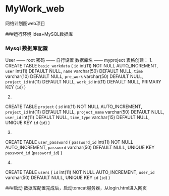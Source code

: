 # MyWork_web
网络计划图web项目

###运行环境
idea+MySQL数据库

### Mysql 数据库配置
User —— root
密码  —— 自行设置
数据库名 —— myproject
表格创建：
1. 
CREATE TABLE `basic_workdata` (
  `id` int(11) NOT NULL AUTO_INCREMENT,
  `user` int(11) DEFAULT NULL,
  `name` varchar(50) DEFAULT NULL,
  `time` varchar(10) DEFAULT NULL,
  `pre_work` varchar(50) DEFAULT NULL,
  `project_id` int(11) DEFAULT NULL,
  `work_id` int(11) DEFAULT NULL,
  PRIMARY KEY (`id`)
)

2.
CREATE TABLE `project` (
  `id` int(11) NOT NULL AUTO_INCREMENT,
  `project_id` int(11) DEFAULT NULL,
  `project_name` varchar(50) DEFAULT NULL,
  `user_id` int(11) DEFAULT NULL,
  `time_type` varchar(15) DEFAULT NULL,
  UNIQUE KEY `id` (`id`)
)

3.
 CREATE TABLE `user_password` (
  `password_id` int(11) NOT NULL AUTO_INCREMENT,
  `password` varchar(50) DEFAULT NULL,
  UNIQUE KEY `password_id` (`password_id`)
)

4.
  CREATE TABLE `users` (
  `id` int(11) NOT NULL AUTO_INCREMENT,
  `user_id` varchar(50) DEFAULT NULL,
  UNIQUE KEY `id` (`id`)
)


###启动
数据库配置完成后，启动tomcat服务器，从login.html进入网页
